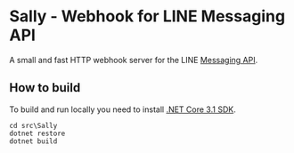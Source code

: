 # Sally - Webhook for LINE Messaging API

A small and fast HTTP webhook server for the LINE [Messaging API](https://developers.line.biz/en/docs/messaging-api/overview/).

## How to build

To build and run locally you need to install [.NET Core 3.1 SDK](https://dotnet.microsoft.com/download/dotnet-core/3.1).

```
cd src\Sally
dotnet restore
dotnet build
```
